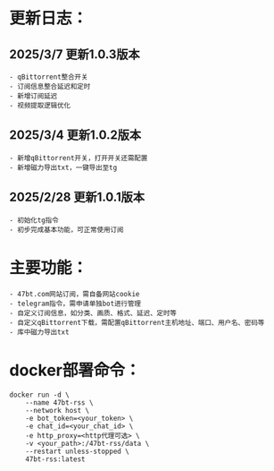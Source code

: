 # 更新日志：
## 2025/3/7 更新1.0.3版本
    - qBittorrent整合开关
    - 订阅信息整合延迟和定时
    - 新增订阅延迟
    - 视频提取逻辑优化
## 2025/3/4 更新1.0.2版本
    - 新增qBittorrent开关，打开开关还需配置
    - 新增磁力导出txt，一键导出至tg
## 2025/2/28 更新1.0.1版本
    - 初始化tg指令
    - 初步完成基本功能，可正常使用订阅


# 主要功能：
    - 47bt.com网站订阅，需自备网站cookie
    - telegram指令，需申请单独bot进行管理
    - 自定义订阅信息，如分类、画质、格式、延迟、定时等
    - 自定义qBittorrent下载，需配置qBittorrent主机地址、端口、用户名、密码等
    - 库中磁力导出txt

# docker部署命令：
    docker run -d \
        --name 47bt-rss \
        --network host \
        -e bot_token=<your_token> \
        -e chat_id=<your_chat_id> \
        -e http_proxy=<http代理可选> \
        -v <your_path>:/47bt-rss/data \
        --restart unless-stopped \
        47bt-rss:latest